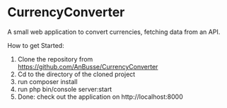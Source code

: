 # CurrencyConverter
A small web application to convert currencies, fetching data from an API.

How to get Started:
1. Clone the repository from https://github.com/AnBusse/CurrencyConverter
2. Cd to the directory of the cloned project
3. run composer install
4. run php bin/console server:start
5. Done: check out the application on http://localhost:8000

